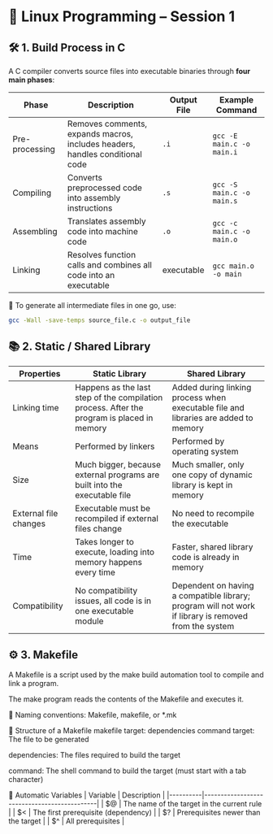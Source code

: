 # 📘 Linux Programming – Session 1

## 🛠️ 1. Build Process in C

A C compiler converts source files into executable binaries through **four main phases**:

| Phase           | Description                                                                 | Output File | Example Command                              |
|----------------|------------------------------------------------------------------------------|-------------|----------------------------------------------|
| Pre-processing  | Removes comments, expands macros, includes headers, handles conditional code | `.i`        | `gcc -E main.c -o main.i`                    |
| Compiling       | Converts preprocessed code into assembly instructions                        | `.s`        | `gcc -S main.c -o main.s`                    |
| Assembling      | Translates assembly code into machine code                                   | `.o`        | `gcc -c main.c -o main.o`                    |
| Linking         | Resolves function calls and combines all code into an executable             | executable  | `gcc main.o -o main`                         |

📌 To generate all intermediate files in one go, use:

```bash
gcc -Wall -save-temps source_file.c -o output_file
```

## 📚 2. Static / Shared Library
| Properties            | Static Library                                                                                   | Shared Library                                                                                                 |
|-----------------------|--------------------------------------------------------------------------------------------------|---------------------------------------------------------------------------------------------------------------|
| Linking time          | Happens as the last step of the compilation process. After the program is placed in memory       | Added during linking process when executable file and libraries are added to memory                            |
| Means                 | Performed by linkers                                                                             | Performed by operating system                                                                                  |
| Size                  | Much bigger, because external programs are built into the executable file                        | Much smaller, only one copy of dynamic library is kept in memory                                               |
| External file changes | Executable must be recompiled if external files change                                           | No need to recompile the executable                                                                            |
| Time                  | Takes longer to execute, loading into memory happens every time                                  | Faster, shared library code is already in memory                                                               |
| Compatibility         | No compatibility issues, all code is in one executable module                                    | Dependent on having a compatible library; program will not work if library is removed from the system          |

## ⚙️ 3. Makefile
A Makefile is a script used by the make build automation tool to compile and link a program.

The make program reads the contents of the Makefile and executes it.

📌 Naming conventions: Makefile, makefile, or *.mk

📐 Structure of a Makefile
makefile
target: dependencies
    command
target: The file to be generated

dependencies: The files required to build the target

command: The shell command to build the target (must start with a tab character)

🔁 Automatic Variables
| Variable | Description                                 |
|----------|---------------------------------------------|
| $@       | The name of the target in the current rule  |
| $<       | The first prerequisite (dependency)         |
| $?       | Prerequisites newer than the target         |
| $^       | All prerequisites                           |
